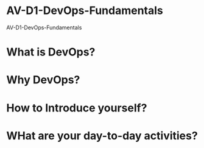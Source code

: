 # AV-D1-DevOps-Fundamentals
AV-D1-DevOps-Fundamentals


# What is DevOps?

# Why DevOps?

# How to Introduce yourself?

# WHat are your day-to-day activities?
